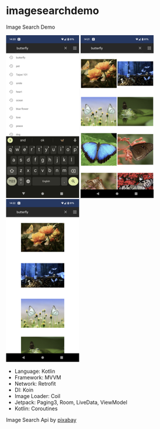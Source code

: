 # imagesearchdemo
Image Search Demo

<img src="https://github.com/chiaweishen/imagesearchdemo/blob/main/Screenshot_20230101_142108.png" width="200"/> <img src="https://github.com/chiaweishen/imagesearchdemo/blob/main/Screenshot_20230101_142153.png" width="200"/> <img src="https://github.com/chiaweishen/imagesearchdemo/blob/main/Screenshot_20230101_142219.png" width="200"/>

- Language: Kotlin
- Framework: MVVM
- Network: Retrofit
- DI: Koin
- Image Loader: Coil
- Jetpack: Paging3, Room, LiveData, ViewModel
- Kotlin: Coroutines

Image Search Api by [pixabay](https://pixabay.com/)
